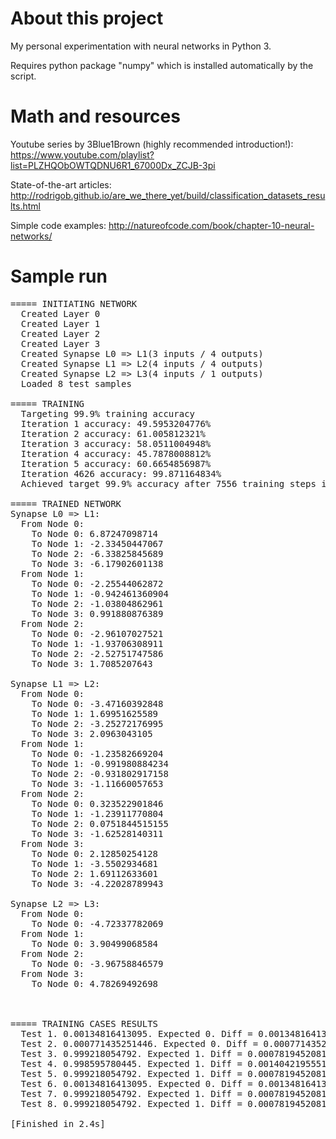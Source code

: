 # About this project #
My personal experimentation with neural networks in Python 3.

Requires python package "numpy" which is installed automatically by the script.

# Math and resources #
Youtube series by 3Blue1Brown (highly recommended introduction!):
https://www.youtube.com/playlist?list=PLZHQObOWTQDNU6R1_67000Dx_ZCJB-3pi

State-of-the-art articles:
http://rodrigob.github.io/are_we_there_yet/build/classification_datasets_results.html

Simple code examples:
http://natureofcode.com/book/chapter-10-neural-networks/

# Sample run #
<pre>
===== INITIATING NETWORK
  Created Layer 0
  Created Layer 1
  Created Layer 2
  Created Layer 3
  Created Synapse L0 => L1(3 inputs / 4 outputs)
  Created Synapse L1 => L2(4 inputs / 4 outputs)
  Created Synapse L2 => L3(4 inputs / 1 outputs)
  Loaded 8 test samples

===== TRAINING
  Targeting 99.9% training accuracy
  Iteration 1 accuracy: 49.5953204776%
  Iteration 2 accuracy: 61.005812321%
  Iteration 3 accuracy: 58.0511004948%
  Iteration 4 accuracy: 45.7878008812%
  Iteration 5 accuracy: 60.6654856987%
  Iteration 4626 accuracy: 99.871164834%
  Achieved target 99.9% accuracy after 7556 training steps in 1.601917s

===== TRAINED NETWORK
Synapse L0 => L1:
  From Node 0:
    To Node 0: 6.87247098714
    To Node 1: -2.33450447067
    To Node 2: -6.33825845689
    To Node 3: -6.17902601138
  From Node 1:
    To Node 0: -2.25544062872
    To Node 1: -0.942461360904
    To Node 2: -1.03804862961
    To Node 3: 0.991880876389
  From Node 2:
    To Node 0: -2.96107027521
    To Node 1: -1.93706308911
    To Node 2: -2.52751747586
    To Node 3: 1.7085207643

Synapse L1 => L2:
  From Node 0:
    To Node 0: -3.47160392848
    To Node 1: 1.69951625589
    To Node 2: -3.25272176995
    To Node 3: 2.0963043105
  From Node 1:
    To Node 0: -1.23582669204
    To Node 1: -0.991980884234
    To Node 2: -0.931802917158
    To Node 3: -1.11660057653
  From Node 2:
    To Node 0: 0.323522901846
    To Node 1: -1.23911770804
    To Node 2: 0.0751844515155
    To Node 3: -1.62528140311
  From Node 3:
    To Node 0: 2.12850254128
    To Node 1: -3.5502934681
    To Node 2: 1.69112633601
    To Node 3: -4.22028789943

Synapse L2 => L3:
  From Node 0:
    To Node 0: -4.72337782069
  From Node 1:
    To Node 0: 3.90499068584
  From Node 2:
    To Node 0: -3.96758846579
  From Node 3:
    To Node 0: 4.78269492698



===== TRAINING CASES RESULTS
  Test 1. 0.00134816413095. Expected 0. Diff = 0.0013481641309522696
  Test 2. 0.000771435251446. Expected 0. Diff = 0.0007714352514456539
  Test 3. 0.999218054792. Expected 1. Diff = 0.0007819452081336831
  Test 4. 0.998595780445. Expected 1. Diff = 0.001404219555143471
  Test 5. 0.999218054792. Expected 1. Diff = 0.0007819452081336831
  Test 6. 0.00134816413095. Expected 0. Diff = 0.0013481641309522696
  Test 7. 0.999218054792. Expected 1. Diff = 0.0007819452081336831
  Test 8. 0.999218054792. Expected 1. Diff = 0.0007819452081336831

[Finished in 2.4s]
</pre>
